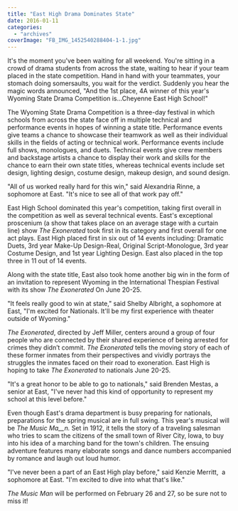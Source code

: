 ```yaml
---
title: "East High Drama Dominates State"
date: 2016-01-11
categories: 
  - "archives"
coverImage: "FB_IMG_1452540288404-1-1.jpg"
---
```


It's the moment you've been waiting for all weekend. You're sitting in a crowd of drama students from across the state, waiting to hear if your team placed in the state competition. Hand in hand with your teammates, your stomach doing somersaults, you wait for the verdict. Suddenly you hear the magic words announced, "And the 1st place, 4A winner of this year's Wyoming State Drama Competition is...Cheyenne East High School!"

The Wyoming State Drama Competition is a three-day festival in which schools from across the state face off in multiple technical and performance events in hopes of winning a state title. Performance events give teams a chance to showcase their teamwork as well as their individual skills in the fields of acting or technical work. Performance events include full shows, monologues, and duets. Technical events give crew members and backstage artists a chance to display their work and skills for the chance to earn their own state titles, whereas technical events include set design, lighting design, costume design, makeup design, and sound design.

"All of us worked really hard for this win," said Alexandria Rinne, a sophomore at East. "It's nice to see all of that work pay off."

East High School dominated this year's competition, taking first overall in the competition as well as several technical events. East's exceptional proscenium (a show that takes place on an average stage with a curtain line) show _The Exonerated_ took first in its category and first overall for one act plays. East High placed first in six out of 14 events including: Dramatic Duets, 3rd year Make-Up Design-Real, Original Script-Monologue, 3rd year Costume Design, and 1st year Lighting Design. East also placed in the top three in 11 out of 14 events.

Along with the state title, East also took home another big win in the form of an invitation to represent Wyoming in the International Thespian Festival with its show _The Exonerated_ On June 20-25.

"It feels really good to win at state," said Shelby Albright, a sophomore at East, "I'm excited for Nationals. It'll be my first experience with theater outside of Wyoming."

_The_ _Exonerated_, directed by Jeff Miller, centers around a group of four people who are connected by their shared experience of being arrested for crimes they didn’t commit. _The Exonerated_ tells the moving story of each of these former inmates from their perspectives and vividly portrays the struggles the inmates faced on their road to exoneration. East High is hoping to take _The Exonerated_ to nationals June 20-25.

"It's a great honor to be able to go to nationals," said Brenden Mestas, a senior at East, "I've never had this kind of opportunity to represent my school at this level before."

Even though East's drama department is busy preparing for nationals, preparations for the spring musical are in full swing. This year's musical will be _The Music Ma__n._ Set in 1912, it tells the story of a traveling salesman who tries to scam the citizens of the small town of River City, Iowa, to buy into his idea of a marching band for the town's children. The ensuing adventure features many elaborate songs and dance numbers accompanied by romance and laugh out loud humor.

"I've never been a part of an East High play before," said Kenzie Merritt,  a sophomore at East. "I'm excited to dive into what that's like."

_The Music Man_ will be performed on February 26 and 27, so be sure not to miss it!
